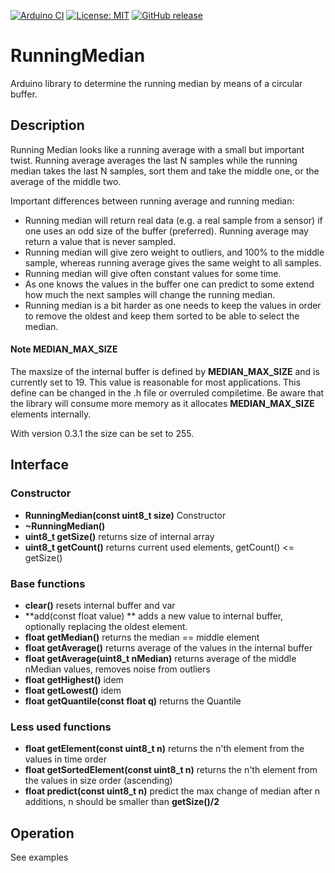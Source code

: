 
[![Arduino CI](https://github.com/RobTillaart/RunningMedian/workflows/Arduino%20CI/badge.svg)](https://github.com/marketplace/actions/arduino_ci)
[![License: MIT](https://img.shields.io/badge/license-MIT-green.svg)](https://github.com/RobTillaart/RunningMedian/blob/master/LICENSE)
[![GitHub release](https://img.shields.io/github/release/RobTillaart/RunningMedian.svg?maxAge=3600)](https://github.com/RobTillaart/RunningMedian/releases)


# RunningMedian

Arduino library to determine the running median by means of a circular buffer.


## Description

Running Median looks like a running average with a small but important twist.
Running average averages the last N samples while the running median takes 
the last N samples, sort them and take the middle one, or the average of the middle two.

Important differences between running average and running median:
- Running median will return real data (e.g. a real sample from a sensor) 
if one uses an odd size of the buffer (preferred).
Running average may return a value that is never sampled.
- Running median will give zero weight to outliers, and 100% to the middle sample, 
whereas running average gives the same weight to all samples.
- Running median will give often constant values for some time.
- As one knows the values in the buffer one can predict to some extend how much 
the next samples will change the running median. 
- Running median is a bit harder as one needs to keep the values in order 
to remove the oldest and keep them sorted to be able to select the median.


#### Note MEDIAN_MAX_SIZE

The maxsize of the internal buffer is defined by **MEDIAN_MAX_SIZE** 
and is currently set to 19. This value is reasonable for most applications.
This define can be changed in the .h file or overruled compiletime.
Be aware that the library will consume more memory as it allocates 
**MEDIAN_MAX_SIZE** elements internally.

With version 0.3.1 the size can be set to 255.


## Interface


### Constructor

- **RunningMedian(const uint8_t size)** Constructor
- **~RunningMedian()** 
- **uint8_t getSize()** returns size of internal array
- **uint8_t getCount()** returns current used elements, getCount() <= getSize()


### Base functions

- **clear()** resets internal buffer and var
- **add(const float value) ** adds a new value to internal buffer, optionally replacing the oldest element.
- **float getMedian()** returns the median == middle element
- **float getAverage()** returns average of the values in the internal buffer
- **float getAverage(uint8_t nMedian)** returns average of the middle nMedian values, removes noise from outliers
- **float getHighest()** idem
- **float getLowest()** idem
- **float getQuantile(const float q)** returns the Quantile


### Less used functions

- **float getElement(const uint8_t n)** returns the n'th element from the values in time order
- **float getSortedElement(const uint8_t n)** returns the n'th element from the values in size order (ascending)
- **float predict(const uint8_t n)** predict the max change of median after n additions, n should be smaller than **getSize()/2**


## Operation

See examples
